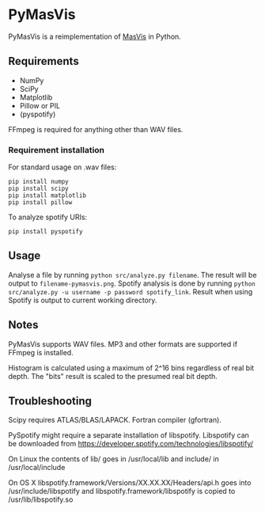 # PyMasVis

PyMasVis is a reimplementation of [MasVis](http://www.lts.a.se/lts/masvis) in Python.

## Requirements

- NumPy
- SciPy
- Matplotlib
- Pillow or PIL
- (pyspotify)

FFmpeg is required for anything other than WAV files.

### Requirement installation

For standard usage on .wav files:

	pip install numpy
	pip install scipy
	pip install matplotlib
	pip install pillow

To analyze spotify URIs:

	pip install pyspotify


## Usage

Analyse a file by running `python src/analyze.py filename`. The result will be output to `filename-pymasvis.png`. Spotify analysis is done by running `python src/analyze.py -u username -p password spotify_link`. Result when using Spotify is output to current working directory.

## Notes

PyMasVis supports WAV files. MP3 and other formats are supported if FFmpeg is installed.

Histogram is calculated using a maximum of 2^16 bins regardless of real bit depth. The "bits" result is scaled to the presumed real bit depth.

## Troubleshooting

Scipy requires ATLAS/BLAS/LAPACK. Fortran compiler (gfortran).

PySpotify might require a separate installation of libspotify. Libspotify can be downloaded from https://developer.spotify.com/technologies/libspotify/

On Linux the contents of lib/ goes in /usr/local/lib and include/ in /usr/local/include

On OS X libspotify.framework/Versions/XX.XX.XX/Headers/api.h goes into /usr/include/libspotify and libspotify.framework/libspotify is copied to /usr/lib/libspotify.so
